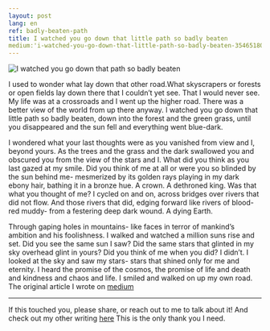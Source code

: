 ```yaml
---
layout: post
lang: en
ref: badly-beaten-path
title: I watched you go down that little path so badly beaten
medium:'i-watched-you-go-down-that-little-path-so-badly-beaten-35465180ecf4'
---
```

![I watched you go down that path so badly beaten](https://cdn-images-1.medium.com/max/2000/1*bMzl4JC7EsN0uHAjSobm9Q.jpeg)

I used to wonder what lay down that other road.What skyscrapers or forests or open fields lay down there that I couldn’t yet see. That I would never see. My life was at a crossroads and I went up the higher road. There was a better view of the world from up there anyway. I watched you go down that little path so badly beaten, down into the forest and the green grass, until you disappeared and the sun fell and everything went blue-dark.

I wondered what your last thoughts were as you vanished from view and I, beyond yours. As the trees and the grass and the dark swallowed you and obscured you from the view of the stars and I. What did you think as you last gazed at my smile. Did you think of me at all or were you so blinded by the sun behind me- mesmerized by its golden rays playing in my dark ebony hair, bathing it in a bronze hue. A crown. A dethroned king. Was that what you thought of me? I cycled on and on, across bridges over rivers that did not flow. And those rivers that did, edging forward like rivers of blood- red muddy- from a festering deep dark wound. A dying Earth.

Through gaping holes in mountains- like faces in terror of mankind’s ambition and his foolishness. I walked and watched a million suns rise and set. Did you see the same sun I saw? Did the same stars that glinted in my sky overhead glint in yours? Did you think of me when you did? I didn’t. I looked at the sky and saw my stars- stars that shined only for me and eternity. I heard the promise of the cosmos, the promise of life and death and kindness and chaos and life. I smiled and walked on up my own road.
The original article I wrote on [medium](https://medium.com/erudite/i-watched-you-go-down-that-little-path-so-badly-beaten-35465180ecf4#.pz7kfn6rr)

---

If this touched you, please share, or reach out to me to talk about it! And check out my other writing [here](http://medium.com/@tanakachingonzo)
This is the only thank you I need.
